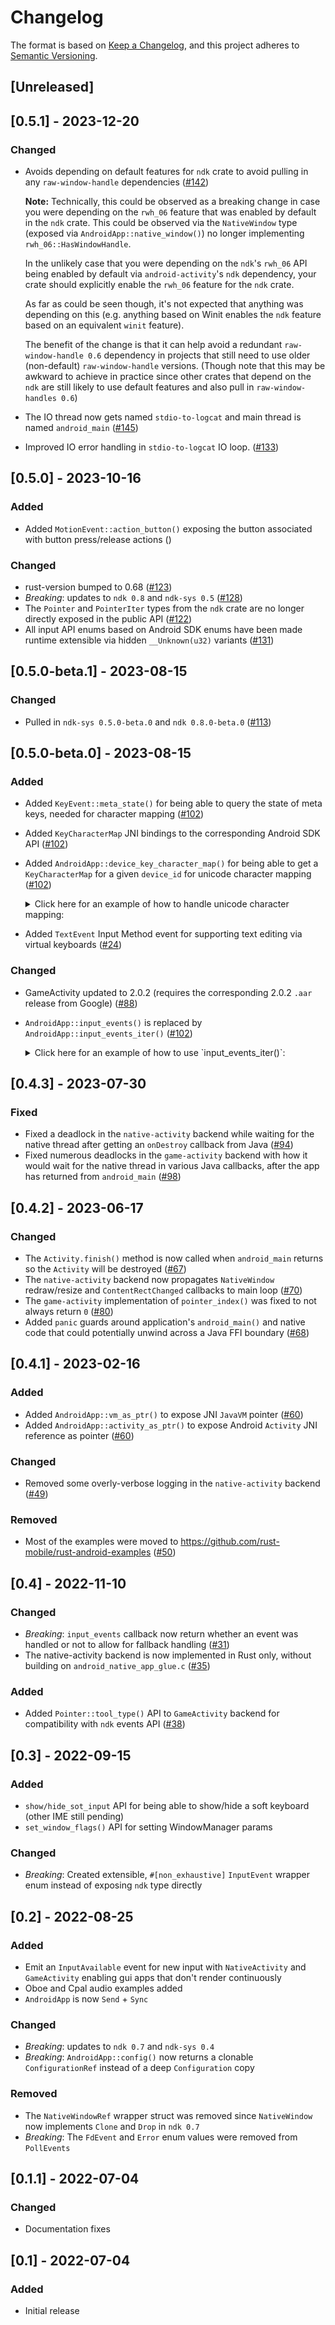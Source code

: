 <!-- markdownlint-disable MD022 MD024 MD032 MD033  -->

# Changelog
The format is based on [Keep a Changelog](https://keepachangelog.com/en/1.0.0/),
and this project adheres to [Semantic Versioning](https://semver.org/spec/v2.0.0.html).

## [Unreleased]

## [0.5.1] - 2023-12-20

### Changed
- Avoids depending on default features for `ndk` crate to avoid pulling in any `raw-window-handle` dependencies ([#142](https://github.com/rust-mobile/android-activity/pull/142))

    **Note:** Technically, this could be observed as a breaking change in case you
    were depending on the `rwh_06` feature that was enabled by default in the
    `ndk` crate. This could be observed via the `NativeWindow` type (exposed via
    `AndroidApp::native_window()`) no longer implementing `rwh_06::HasWindowHandle`.

    In the unlikely case that you were depending on the `ndk`'s `rwh_06` API
    being enabled by default via `android-activity`'s `ndk` dependency, your crate
    should explicitly enable the `rwh_06` feature for the `ndk` crate.

    As far as could be seen though, it's not expected that anything was
    depending on this (e.g. anything based on Winit enables the `ndk` feature
    based on an equivalent `winit` feature).

    The benefit of the change is that it can help avoid a redundant
    `raw-window-handle 0.6` dependency in projects that still need to use older
    (non-default) `raw-window-handle` versions. (Though note that this may be
    awkward to achieve in practice since other crates that depend on the `ndk`
    are still likely to use default features and also pull in
    `raw-window-handles 0.6`)

- The IO thread now gets named `stdio-to-logcat` and main thread is named `android_main` ([#145](https://github.com/rust-mobile/android-activity/pull/145))
- Improved IO error handling in `stdio-to-logcat` IO loop. ([#133](https://github.com/rust-mobile/android-activity/pull/133))

## [0.5.0] - 2023-10-16
### Added
- Added `MotionEvent::action_button()` exposing the button associated with button press/release actions ()

### Changed
- rust-version bumped to 0.68 ([#123](https://github.com/rust-mobile/android-activity/pull/123))
- *Breaking*: updates to `ndk 0.8` and `ndk-sys 0.5` ([#128](https://github.com/rust-mobile/android-activity/pull/128))
- The `Pointer` and `PointerIter` types from the `ndk` crate are no longer directly exposed in the public API ([#122](https://github.com/rust-mobile/android-activity/pull/122))
- All input API enums based on Android SDK enums have been made runtime extensible via hidden `__Unknown(u32)` variants ([#131](https://github.com/rust-mobile/android-activity/pull/131))

## [0.5.0-beta.1] - 2023-08-15
### Changed
- Pulled in `ndk-sys 0.5.0-beta.0` and `ndk 0.8.0-beta.0` ([#113](https://github.com/rust-mobile/android-activity/pull/113))

## [0.5.0-beta.0] - 2023-08-15

### Added
- Added `KeyEvent::meta_state()` for being able to query the state of meta keys, needed for character mapping ([#102](https://github.com/rust-mobile/android-activity/pull/102))
- Added `KeyCharacterMap` JNI bindings to the corresponding Android SDK API ([#102](https://github.com/rust-mobile/android-activity/pull/102))
- Added `AndroidApp::device_key_character_map()` for being able to get a `KeyCharacterMap` for a given `device_id` for unicode character mapping ([#102](https://github.com/rust-mobile/android-activity/pull/102))

    <details>
    <summary>Click here for an example of how to handle unicode character mapping:</summary>

    ```rust
    let mut combining_accent = None;
    // Snip


    let combined_key_char = if let Ok(map) = app.device_key_character_map(device_id) {
        match map.get(key_event.key_code(), key_event.meta_state()) {
            Ok(KeyMapChar::Unicode(unicode)) => {
                let combined_unicode = if let Some(accent) = combining_accent {
                    match map.get_dead_char(accent, unicode) {
                        Ok(Some(key)) => {
                            info!("KeyEvent: Combined '{unicode}' with accent '{accent}' to give '{key}'");
                            Some(key)
                        }
                        Ok(None) => None,
                        Err(err) => {
                            log::error!("KeyEvent: Failed to combine 'dead key' accent '{accent}' with '{unicode}': {err:?}");
                            None
                        }
                    }
                } else {
                    info!("KeyEvent: Pressed '{unicode}'");
                    Some(unicode)
                };
                combining_accent = None;
                combined_unicode.map(|unicode| KeyMapChar::Unicode(unicode))
            }
            Ok(KeyMapChar::CombiningAccent(accent)) => {
                info!("KeyEvent: Pressed 'dead key' combining accent '{accent}'");
                combining_accent = Some(accent);
                Some(KeyMapChar::CombiningAccent(accent))
            }
            Ok(KeyMapChar::None) => {
                info!("KeyEvent: Pressed non-unicode key");
                combining_accent = None;
                None
            }
            Err(err) => {
                log::error!("KeyEvent: Failed to get key map character: {err:?}");
                combining_accent = None;
                None
            }
        }
    } else {
        None
    };
    ```

    </details>
- Added `TextEvent` Input Method event for supporting text editing via virtual keyboards ([#24](https://github.com/rust-mobile/android-activity/pull/24))

### Changed
- GameActivity updated to 2.0.2 (requires the corresponding 2.0.2 `.aar` release from Google) ([#88](https://github.com/rust-mobile/android-activity/pull/88))
- `AndroidApp::input_events()` is replaced by `AndroidApp::input_events_iter()` ([#102](https://github.com/rust-mobile/android-activity/pull/102))

    <details>
    <summary>Click here for an example of how to use `input_events_iter()`:</summary>

    ```rust
    match app.input_events_iter() {
        Ok(mut iter) => {
            loop {
                let read_input = iter.next(|event| {
                    let handled = match event {
                        InputEvent::KeyEvent(key_event) => {
                            // Snip
                        }
                        InputEvent::MotionEvent(motion_event) => {
                            // Snip
                        }
                        event => {
                            // Snip
                        }
                    };

                    handled
                });

                if !read_input {
                    break;
                }
            }
        }
        Err(err) => {
            log::error!("Failed to get input events iterator: {err:?}");
        }
    }
    ```

    </details>

## [0.4.3] - 2023-07-30
### Fixed
- Fixed a deadlock in the `native-activity` backend while waiting for the native thread after getting an `onDestroy` callback from Java ([#94](https://github.com/rust-mobile/android-activity/pull/94))
- Fixed numerous deadlocks in the `game-activity` backend with how it would wait for the native thread in various Java callbacks, after the app has returned from `android_main` ([#98](https://github.com/rust-mobile/android-activity/pull/98))

## [0.4.2] - 2023-06-17
### Changed
- The `Activity.finish()` method is now called when `android_main` returns so the `Activity` will be destroyed ([#67](https://github.com/rust-mobile/android-activity/issues/67))
- The `native-activity` backend now propagates `NativeWindow` redraw/resize and `ContentRectChanged` callbacks to main loop ([#70](https://github.com/rust-mobile/android-activity/pull/70))
- The `game-activity` implementation of `pointer_index()` was fixed to not always return `0` ([#80](https://github.com/rust-mobile/android-activity/pull/84))
- Added `panic` guards around application's `android_main()` and native code that could potentially unwind across a Java FFI boundary ([#68](https://github.com/rust-mobile/android-activity/pull/68))

## [0.4.1] - 2023-02-16
### Added
- Added `AndroidApp::vm_as_ptr()` to expose JNI `JavaVM` pointer ([#60](https://github.com/rust-mobile/android-activity/issues/60))
- Added `AndroidApp::activity_as_ptr()` to expose Android `Activity` JNI reference as pointer ([#60](https://github.com/rust-mobile/android-activity/issues/60))
### Changed
- Removed some overly-verbose logging in the `native-activity` backend ([#49](https://github.com/rust-mobile/android-activity/pull/49))
### Removed
- Most of the examples were moved to <https://github.com/rust-mobile/rust-android-examples> ([#50](https://github.com/rust-mobile/android-activity/pull/50))

## [0.4] - 2022-11-10
### Changed
- *Breaking*: `input_events` callback now return whether an event was handled or not to allow for fallback handling ([#31](https://github.com/rust-mobile/android-activity/issues/31))
- The native-activity backend is now implemented in Rust only, without building on `android_native_app_glue.c` ([#35](https://github.com/rust-mobile/android-activity/pull/35))
### Added
- Added `Pointer::tool_type()` API to `GameActivity` backend for compatibility with `ndk` events API ([#38](https://github.com/rust-mobile/android-activity/pull/38))

## [0.3] - 2022-09-15
### Added
- `show/hide_sot_input` API for being able to show/hide a soft keyboard (other IME still pending)
- `set_window_flags()` API for setting WindowManager params
### Changed
- *Breaking*: Created extensible, `#[non_exhaustive]` `InputEvent` wrapper enum instead of exposing `ndk` type directly

## [0.2] - 2022-08-25
### Added
- Emit an `InputAvailable` event for new input with `NativeActivity` and `GameActivity`
  enabling gui apps that don't render continuously
- Oboe and Cpal audio examples added
- `AndroidApp` is now `Send` + `Sync`
### Changed
- *Breaking*: updates to `ndk 0.7` and `ndk-sys 0.4`
- *Breaking*: `AndroidApp::config()` now returns a clonable `ConfigurationRef` instead of a deep `Configuration` copy
### Removed
- The `NativeWindowRef` wrapper struct was removed since `NativeWindow` now implements `Clone` and `Drop` in `ndk 0.7`
- *Breaking*: The `FdEvent` and `Error` enum values were removed from `PollEvents`

## [0.1.1] - 2022-07-04
### Changed
- Documentation fixes

## [0.1] - 2022-07-04
### Added
- Initial release
